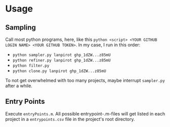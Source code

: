 # Usage

## Sampling

Call most python programs, here, like this `python <script> <YOUR GITHUB LOGIN NAME> <YOUR GITHUB TOKEN>`.
In my case, I run in this order:
- `python sampler.py lanpirot ghp_1dZW...z85mU`
- `python refiner.py lanpirot ghp_1dZW...z85mU`
- `python filter.py`
- `python clone.py lanpirot ghp_1dZW...z85mU`

To not get overwhelmed with too many projects, maybe interrupt `sampler.py` after a while.

## Entry Points

Execute `entryPoints.m`. All possible entrypoint-.m-files will get listed in each project 
in a `entrypoints.csv` file in the project's root directory.
